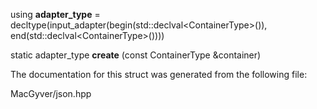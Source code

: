 <div id="structdetail_1_1container__input__adapter__factory__impl_1_1container__input__adapter__factory_3c644ae35b641285039c4edb8bb512793">

</div>

<span id="structdetail_1_1container__input__adapter__factory__impl_1_1container__input__adapter__factory_3c644ae35b641285039c4edb8bb512793"
label="structdetail_1_1container__input__adapter__factory__impl_1_1container__input__adapter__factory_3c644ae35b641285039c4edb8bb512793"></span>

<div class="DoxyCompactItemize">

<span id="structdetail_1_1container__input__adapter__factory__impl_1_1container__input__adapter__factory_3c644ae35b641285039c4edb8bb512793_a207039125e6dcb091170b0b6f8e05cdb"
label="structdetail_1_1container__input__adapter__factory__impl_1_1container__input__adapter__factory_3c644ae35b641285039c4edb8bb512793_a207039125e6dcb091170b0b6f8e05cdb"></span>
using **adapter_type** =
decltype(input_adapter(begin(std::declval$<$ContainerType$>$()),
end(std::declval$<$ContainerType$>$())))

</div>

<div class="DoxyCompactItemize">

<span id="structdetail_1_1container__input__adapter__factory__impl_1_1container__input__adapter__factory_3c644ae35b641285039c4edb8bb512793_a6b9ccb1f4f7503123e553956abde9b85"
label="structdetail_1_1container__input__adapter__factory__impl_1_1container__input__adapter__factory_3c644ae35b641285039c4edb8bb512793_a6b9ccb1f4f7503123e553956abde9b85"></span>
static adapter_type **create** (const ContainerType &container)

</div>

The documentation for this struct was generated from the following file:

<div class="DoxyCompactItemize">

MacGyver/json.hpp

</div>
